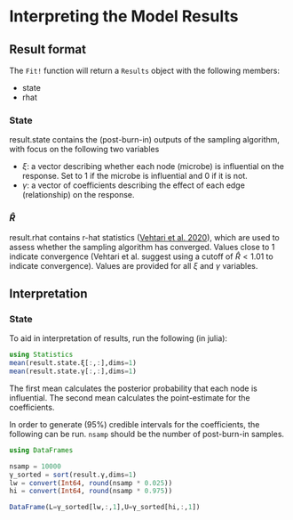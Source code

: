 # Interpreting the Model Results

## Result format

The `Fit!` function will return a `Results` object with the following members:
- state
- rhat

### State

result.state contains the (post-burn-in) outputs of the sampling algorithm, with focus on the following two variables
-  $\xi$: a vector describing whether each node (microbe) is influential on the response. Set to 1 if the microbe is influential and 0 if it is not. 
-  $\gamma$: a vector of coefficients describing the effect of each edge (relationship) on the response. 

### $\hat{R}$

result.rhat contains r-hat statistics ([Vehtari et al. 2020](http://www.stat.columbia.edu/~gelman/research/unpublished/1903.08008.pdf)), which are used to assess whether the sampling algorithm has converged. Values close to 1 indicate convergence (Vehtari et al. suggest using a cutoff of $\hat{R} < 1.01$ to indicate convergence). Values are provided for all $\xi$ and $\gamma$ variables.

## Interpretation

### State

To aid in interpretation of results, run the following (in julia):
```julia
using Statistics
mean(result.state.ξ[:,:],dims=1)
mean(result.state.γ[:,:],dims=1)
```
The first mean calculates the posterior probability that each node is influential. 
The second mean calculates the point-estimate for the coefficients.

In order to generate (95\%) credible intervals for the coefficients, the following can be run. `nsamp` should be the number of post-burn-in samples.

```julia
using DataFrames

nsamp = 10000
γ_sorted = sort(result.γ,dims=1)
lw = convert(Int64, round(nsamp * 0.025))
hi = convert(Int64, round(nsamp * 0.975))

DataFrame(L=γ_sorted[lw,:,1],U=γ_sorted[hi,:,1])
```